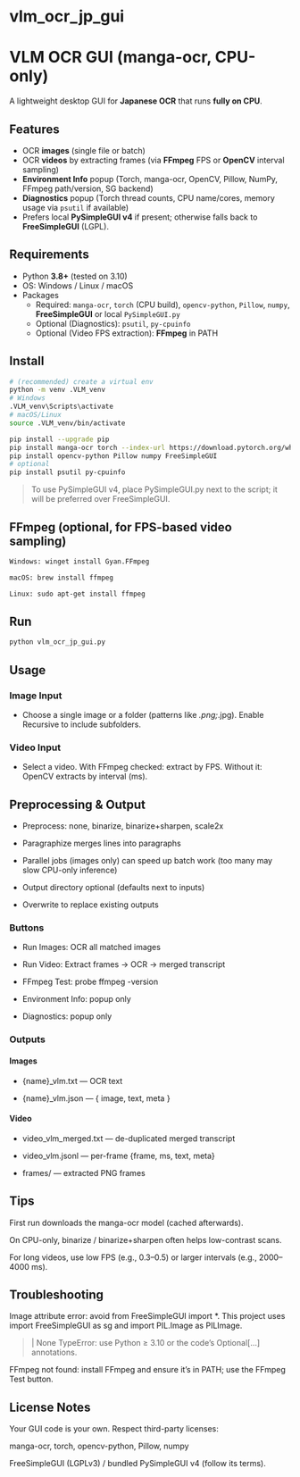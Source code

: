 # vlm_ocr_jp_gui
# VLM OCR GUI (manga-ocr, CPU-only)

A lightweight desktop GUI for **Japanese OCR** that runs **fully on CPU**.

## Features
- OCR **images** (single file or batch)
- OCR **videos** by extracting frames (via **FFmpeg** FPS or **OpenCV** interval sampling)
- **Environment Info** popup (Torch, manga-ocr, OpenCV, Pillow, NumPy, FFmpeg path/version, SG backend)
- **Diagnostics** popup (Torch thread counts, CPU name/cores, memory usage via `psutil` if available)
- Prefers local **PySimpleGUI v4** if present; otherwise falls back to **FreeSimpleGUI** (LGPL).

## Requirements
- Python **3.8+** (tested on 3.10)
- OS: Windows / Linux / macOS
- Packages  
  - Required: `manga-ocr`, `torch` (CPU build), `opencv-python`, `Pillow`, `numpy`, **FreeSimpleGUI** or local `PySimpleGUI.py`  
  - Optional (Diagnostics): `psutil`, `py-cpuinfo`  
  - Optional (Video FPS extraction): **FFmpeg** in PATH

## Install
```bash
# (recommended) create a virtual env
python -m venv .VLM_venv
# Windows
.VLM_venv\Scripts\activate
# macOS/Linux
source .VLM_venv/bin/activate

pip install --upgrade pip
pip install manga-ocr torch --index-url https://download.pytorch.org/whl/cpu
pip install opencv-python Pillow numpy FreeSimpleGUI
# optional
pip install psutil py-cpuinfo
```
> To use PySimpleGUI v4, place PySimpleGUI.py next to the script; it will be preferred over FreeSimpleGUI.

## FFmpeg (optional, for FPS-based video sampling)
```bash
Windows: winget install Gyan.FFmpeg

macOS: brew install ffmpeg

Linux: sudo apt-get install ffmpeg
```

## Run
```python
python vlm_ocr_jp_gui.py
```

## Usage
### Image Input

- Choose a single image or a folder (patterns like *.png;*.jpg). Enable Recursive to include subfolders.

### Video Input

- Select a video. With FFmpeg checked: extract by FPS. Without it: OpenCV extracts by interval (ms).

## Preprocessing & Output

- Preprocess: none, binarize, binarize+sharpen, scale2x

- Paragraphize merges lines into paragraphs

- Parallel jobs (images only) can speed up batch work (too many may slow CPU-only inference)

- Output directory optional (defaults next to inputs)

- Overwrite to replace existing outputs

### Buttons

- Run Images: OCR all matched images

- Run Video: Extract frames → OCR → merged transcript

- FFmpeg Test: probe ffmpeg -version

- Environment Info: popup only

- Diagnostics: popup only

### Outputs

#### Images

- {name}_vlm.txt — OCR text

- {name}_vlm.json — { image, text, meta }

#### Video

- video_vlm_merged.txt — de-duplicated merged transcript

- video_vlm.jsonl — per-frame {frame, ms, text, meta}

- frames/ — extracted PNG frames

## Tips

First run downloads the manga-ocr model (cached afterwards).

On CPU-only, binarize / binarize+sharpen often helps low-contrast scans.

For long videos, use low FPS (e.g., 0.3–0.5) or larger intervals (e.g., 2000–4000 ms).

## Troubleshooting

Image attribute error: avoid from FreeSimpleGUI import *. This project uses import FreeSimpleGUI as sg and import PIL.Image as PILImage.

> | None TypeError: use Python ≥ 3.10 or the code’s Optional[...] annotations.

FFmpeg not found: install FFmpeg and ensure it’s in PATH; use the FFmpeg Test button.

## License Notes

Your GUI code is your own. Respect third-party licenses:

manga-ocr, torch, opencv-python, Pillow, numpy

FreeSimpleGUI (LGPLv3) / bundled PySimpleGUI v4 (follow its terms).

